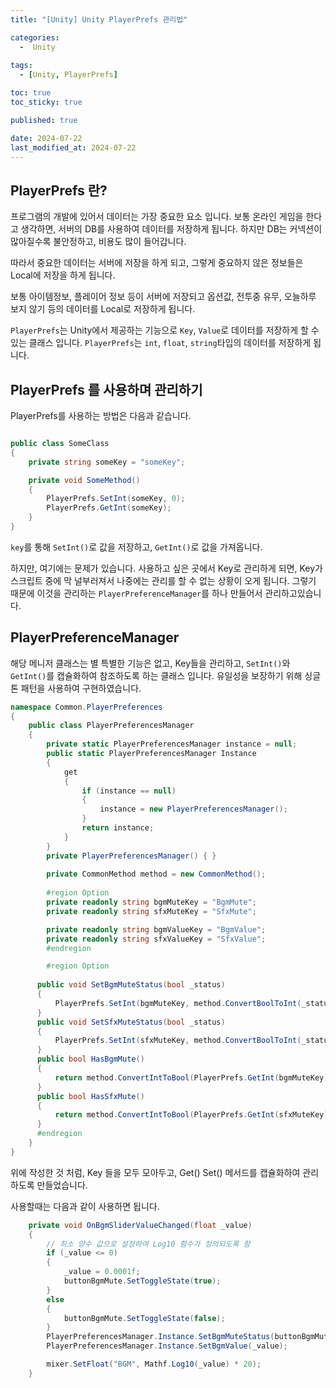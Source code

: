 ```yaml
---
title: "[Unity] Unity PlayerPrefs 관리법"

categories:
  -  Unity
  
tags:
  - [Unity, PlayerPrefs]

toc: true
toc_sticky: true

published: true

date: 2024-07-22
last_modified_at: 2024-07-22
---
```


## PlayerPrefs 란?

프로그램의 개발에 있어서 데이터는 가장 중요한 요소 입니다. 보통 온라인 게임을 한다고 생각하면, 서버의 DB를 사용하여 데이터를 저장하게 됩니다. 하지만 DB는 커넥션이 많아질수록 불안정하고, 비용도 많이 들어갑니다. 

따라서 중요한 데이터는 서버에 저장을 하게 되고, 그렇게 중요하지 않은 정보들은 Local에 저장을 하게 됩니다.

보통 아이템정보, 플레이어 정보 등이 서버에 저장되고 옵션값, 전투중 유무, 오늘하루 보지 않기 등의 데이터를 Local로 저장하게 됩니다.

`PlayerPrefs`는 Unity에서 제공하는 기능으로 `Key`, `Value`로 데이터를 저장하게 할 수 있는 클래스 입니다.
`PlayerPrefs`는 `int`, `float`, `string`타입의 데이터를 저장하게 됩니다.

## PlayerPrefs 를 사용하며 관리하기

PlayerPrefs를 사용하는 방법은 다음과 같습니다.
```csharp

public class SomeClass
{
	private string someKey = "someKey";

	private void SomeMethod()
	{
		PlayerPrefs.SetInt(someKey, 0);
		PlayerPrefs.GetInt(someKey);
	}
}
```

`key`를 통해 `SetInt()`로 값을 저장하고, `GetInt()`로 값을 가져옵니다.

하지만, 여기에는 문제가 있습니다. 사용하고 싶은 곳에서 Key로 관리하게 되면, Key가 스크립트 중에 막 널부러져서 나중에는 관리를 할 수 없는 상황이 오게 됩니다. 그렇기 때문에 이것을 관리하는 `PlayerPreferenceManager`를 하나 만들어서 관리하고있습니다.

## PlayerPreferenceManager

해당 메니저 클래스는 별 특별한 기능은 없고, Key들을 관리하고, `SetInt()`와 `GetInt()`를 캡슐화하여 참조하도록 하는 클래스 입니다. 유일성을 보장하기 위해 싱글톤 패턴을 사용하여 구현하였습니다.

```csharp
namespace Common.PlayerPreferences
{
    public class PlayerPreferencesManager
    {
        private static PlayerPreferencesManager instance = null;
        public static PlayerPreferencesManager Instance
        {
            get
            {
                if (instance == null)
                {
                    instance = new PlayerPreferencesManager();
                }
                return instance;
            }
        }
        private PlayerPreferencesManager() { }
        
        private CommonMethod method = new CommonMethod();
		        
        #region Option
        private readonly string bgmMuteKey = "BgmMute";
        private readonly string sfxMuteKey = "SfxMute";

        private readonly string bgmValueKey = "BgmValue";
        private readonly string sfxValueKey = "SfxValue";
        #endregion

	    #region Option
		  
	  public void SetBgmMuteStatus(bool _status)
	  {
	      PlayerPrefs.SetInt(bgmMuteKey, method.ConvertBoolToInt(_status));
	  }
	  public void SetSfxMuteStatus(bool _status)
	  {
	      PlayerPrefs.SetInt(sfxMuteKey, method.ConvertBoolToInt(_status));
	  }
	  public bool HasBgmMute()
	  {
	      return method.ConvertIntToBool(PlayerPrefs.GetInt(bgmMuteKey));
	  }
	  public bool HasSfxMute()
	  {
	      return method.ConvertIntToBool(PlayerPrefs.GetInt(sfxMuteKey));
	  }
	  #endregion
	}
}
```

위에 작성한 것 처럼, Key 들을 모두 모아두고, Get() Set() 메서드를 캡슐화하여 관리하도록 만들었습니다.

사용할때는 다음과 같이 사용하면 됩니다.

```csharp
    private void OnBgmSliderValueChanged(float _value)
    {
        // 최소 양수 값으로 설정하여 Log10 함수가 정의되도록 함
        if (_value <= 0)
        {
            _value = 0.0001f;
            buttonBgmMute.SetToggleState(true);
        }
        else
        {
            buttonBgmMute.SetToggleState(false);
        }
        PlayerPreferencesManager.Instance.SetBgmMuteStatus(buttonBgmMute.IsPressed);
        PlayerPreferencesManager.Instance.SetBgmValue(_value);

        mixer.SetFloat("BGM", Mathf.Log10(_value) * 20);
    }
```

